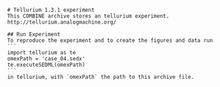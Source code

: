
        # Tellurium 1.3.1 experiment
        This COMBINE archive stores an tellurium experiment.
        http://tellurium.analogmachine.org/

        ## Run Experiment
        To reproduce the experiment and to create the figures and data run
        ```
        import tellurium as te
        omexPath = 'case_04.sedx'
        te.executeSEDML(omexPath)
        ```
        in tellurium, with `omexPath` the path to this archive file.
        